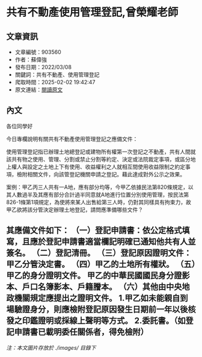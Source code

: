 # 共有不動產使用管理登記,曾榮耀老師

## 文章資訊
- 文章編號：903560
- 作者：蘇偉強
- 發布日期：2022/03/08
- 關鍵詞：共有不動產、使用管理登記
- 爬取時間：2025-02-02 19:42:47
- 原文連結：[閱讀原文](https://real-estate.get.com.tw/Columns/detail.aspx?no=903560)

## 內文
各位同學好

今日專欄說明有關共有不動產使用管理登記之應備文件：

使用管理登記指已辦理土地總登記或建物所有權第一次登記之不動產，共有人間就該共有物之使用、管理、分割或禁止分割等約定、決定或法院裁定事項，或區分地上權人與設定之土地上下有使用、收益權利之人就相互間使用收益限制之約定事項，檢附相關文件，向該管登記機關申請之登記。藉此達成對外公示之效果。

案例：甲乙丙三人共有一A地，應有部分均等，今甲乙依據民法第820條規定，以其人數過半及其應有部分合計過半同意就A地進行位置分別使用管理，按民法第826-1條第1項規定，為使將來某人出售給第三人時，仍對其同樣具有拘束力，故甲乙欲將該分管決定辦理土地登記，請問應準備哪些文件？

其應備文件如下： （一）登記申請書：依公定格式填寫，且應於登記申請書適當欄記明確已通知他共有人並簽名。 （二）登記清冊。 （三）登記原因證明文件：甲乙分管決定書。 （四）甲乙的土地所有權狀。 （五）甲乙的身分證明文件。 甲乙的中華民國國民身分證影本、戶口名簿影本、戶籍謄本。 （六）其他由中央地政機關規定應提出之證明文件。 1.甲乙如未能親自到場驗證身分，則應檢附登記原因發生日期前一年以後核發之印鑑證明或採線上聲明等方式。 2.委託書。（如登記申請書已載明委任關係者，得免檢附）
---
*注：本文圖片存放於 ./images/ 目錄下*
